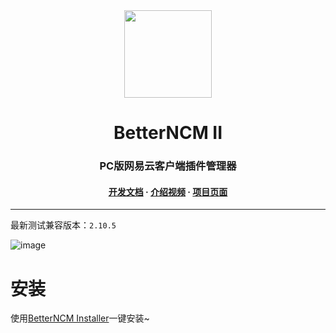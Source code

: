 <div align="center"><image width="140em" src="https://user-images.githubusercontent.com/66859419/183120498-1dede5b4-0666-4891-b95f-c3a812b3f12f.png" /></div>
<h1 align="center">BetterNCM II</h1>
<h3 align="center">PC版网易云客户端插件管理器</h3>
<h4 align="center">
<a href=https://github.com/MicroCBer/BetterNCM/wiki/%E5%BC%80%E5%8F%91%E6%96%87%E6%A1%A3>开发文档</a> · 
<a href=https://www.bilibili.com/video/BV1g841187g6/>介绍视频</a> · 
<a href=https://microblock.cc/betterncm/>项目页面</a>


</h3>




***
最新测试兼容版本：`2.10.5`


![image](https://user-images.githubusercontent.com/66859419/201413911-e9f952d3-e44f-46f6-b496-150420bcf733.png)



# 安装

使用[BetterNCM Installer](https://github.com/MicroCBer/BetterNCM-Installer)一键安装~
